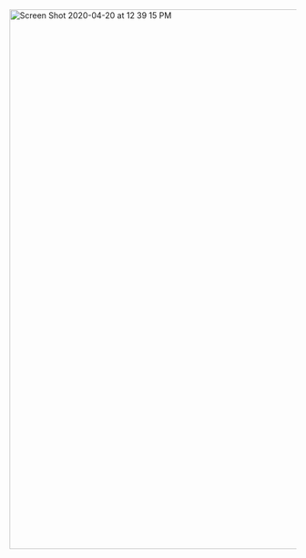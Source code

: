 <img width="947" alt="Screen Shot 2020-04-20 at 12 39 15 PM" src="https://user-images.githubusercontent.com/22065952/79776652-0e39d380-8304-11ea-9ad6-b6437505ad30.png">

